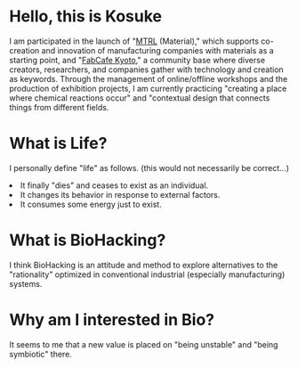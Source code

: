 # Hello, this is Kosuke
I am participated in the launch of "<a href="https://mtrl.com/">MTRL</a> (Material)," which supports co-creation and innovation of manufacturing companies with materials as a starting point, and "<a href="https://fabcafe.com/kyoto/">FabCafe Kyoto</a>," a community base where diverse creators, researchers, and companies gather with technology and creation as keywords. 
Through the management of online/offline workshops and the production of exhibition projects, I am currently practicing "creating a place where chemical reactions occur" and "contextual design that connects things from different fields.

# What is Life?
I personally define "life" as follows. (this would not necessarily be correct...)
<li>It finally "dies" and ceases to exist as an individual.</li>
<li>It changes its behavior in response to external factors.</li>
<li>It consumes some energy just to exist.</li>

# What is BioHacking?
I think BioHacking is an attitude and method to explore alternatives to the "rationality" optimized in conventional industrial (especially manufacturing) systems.

# Why am I interested in Bio?
It seems to me that a new value is placed on "being unstable" and "being symbiotic" there.
